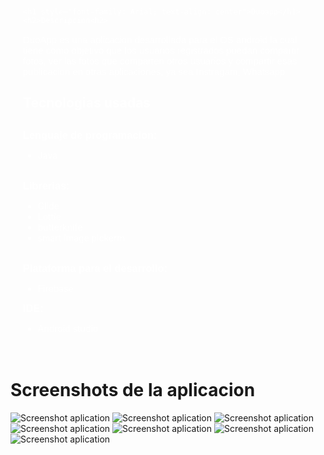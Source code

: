   
  <div style="background-image: url(https://image.ibb.co/eyxoWe/imgfondo.png);
    margin: 0 auto;
    padding: 20px;
    background-position: center;
    background-size: cover;
    background-attachment: fixed;
    background-repeat: no-repeat;
    color: white;">
      
    <h1 style="font-family: Arial; text-align: center">Duoapp</h1>
    <h2>Descripcion<h2>
      
 <p style="font-family: Arial;  font-size: 15; font-weight: normal;">
   DuoApp es una aplicacion desarrollada para el OS android la cual             tiene     como objetivo que los usuarios registrados puedan         compartir fotos, ver las fotos que comparten otros usuarios y compartir esas publicacion en otras aplicaciones, ya sea Instragam, Whatsapp</p>
  
<h2>Tecnologias usadas<h2>
  <h3 style="display: inline; font-family: Arial">Lenguaje de programacion:</h3><p style="display:inline;"> 
  <ul> 
    <li>Java</li>
  </ul>
  
  </p><br/>
  
  <h3 style="display: inline; font-family: Arial">Librerias:</h3>
  
  <p style="display: inline;"> 
    <ul>
      <li>Glide</li>
      <li>Lottie</li>
      <li>butterknife</li>
      <li>smart image pickerm</li>
    </ul>
  </p><br/>
  
  <h3 style="display: inline; font-family: Arial">Plataforma para el desarrollo:</h3><p style="display: inline:">  
  <ul>
     <li>Firebase</li>  
  </ul>
  </p>
  
   <h3 style="display: inline; font-family: Arial">IDE:</h3>
  <p style="display: inline;">  
    <ul>
       <li>Android studio</li>
    </ul>
  </p>    
  </div>  

<h1>Screenshots de la aplicacion</h1>
<img src="/screens/screen01.jpeg" alt="Screenshot aplication"/>
<img src="/screens/screen02.jpeg" alt="Screenshot aplication"/>
<img src="/screens/screen03.jpeg" alt="Screenshot aplication"/>
<img src="/screens/screen04.jpeg" alt="Screenshot aplication"/>
<img src="/screens/screen05.jpeg" alt="Screenshot aplication"/>
<img src="/screens/screen06.jpeg" alt="Screenshot aplication"/>
<img src="/screens/screen07.jpeg" alt="Screenshot aplication"/>

  
